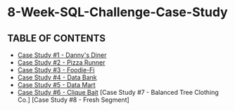 # 8-Week-SQL-Challenge-Case-Study

## TABLE OF CONTENTS
- [Case Study #1 - Danny's Diner](https://github.com/riya-shende/8-Week-SQL-Challenge-Case-Study/tree/main/Case%20Study%20%231%20-%20Danny's%20Diner)
- [Case Study #2 - Pizza Runner](https://github.com/riya-shende/8-Week-SQL-Challenge-Case-Study/tree/main/Case%20Study%20%232%20-%20Pizza%20Runner)
- [Case Study #3 - Foodie-Fi](https://github.com/riya-shende/8-Week-SQL-Challenge-Case-Study/tree/main/Case%20Study%20%233%20-%20Foodie%20Fi)
- [Case Study #4 - Data Bank](https://github.com/riya-shende/8-Week-SQL-Challenge-Case-Study/tree/main/Case%20Study%20%234%20-%20Data%20Bank)
- [Case Study #5 - Data Mart](https://github.com/riya-shende/8-Week-SQL-Challenge-Case-Study/tree/main/Case%20Study%20%235%20-%20Data%20Mart)
- [Case Study #6 - Clique Bait](https://github.com/riya-shende/8-Week-SQL-Challenge-Case-Study/tree/main/Case%20Study%20%236%20-%20Clique%20Bait)
[Case Study #7 - Balanced Tree Clothing Co.]
[Case Study #8 - Fresh Segment]
